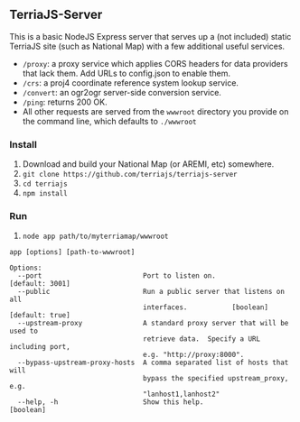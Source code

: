 ## TerriaJS-Server

This is a basic NodeJS Express server that serves up a (not included) static TerriaJS site (such as National Map) with a few additional useful services.

* `/proxy`: a proxy service which applies CORS headers for data providers that lack them. Add URLs to config.json to enable them.
* `/crs`: a proj4 coordinate reference system lookup service.
* `/convert`: an ogr2ogr server-side conversion service.
* `/ping`: returns 200 OK.
* All other requests are served from the `wwwroot` directory you provide on the command line, which defaults to `./wwwroot`

### Install

1. Download and build your National Map (or AREMI, etc) somewhere.
2. `git clone https://github.com/terriajs/terriajs-server`
3. `cd terriajs`
4. `npm install`

### Run

1. `node app path/to/myterriamap/wwwroot`

```
app [options] [path-to-wwwroot]

Options:
  --port                         Port to listen on.              [default: 3001]
  --public                       Run a public server that listens on all
                                 interfaces.           [boolean] [default: true]
  --upstream-proxy               A standard proxy server that will be used to
                                 retrieve data.  Specify a URL including port,
                                 e.g. "http://proxy:8000".
  --bypass-upstream-proxy-hosts  A comma separated list of hosts that will
                                 bypass the specified upstream_proxy, e.g.
                                 "lanhost1,lanhost2"
  --help, -h                     Show this help.                       [boolean]
  ```
